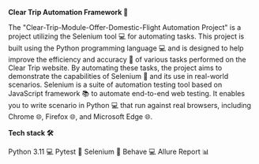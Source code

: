 
**Clear Trip Automation Framework 🚀**

The "Clear-Trip-Module-Offer-Domestic-Flight Automation Project" is a project utilizing the Selenium tool 💻 for automating tasks. This project is built using the Python programming language 💻 and is designed to help improve the efficiency and accuracy 🎯 of various tasks performed on the Clear Trip website. By automating these tasks, the project aims to demonstrate the capabilities of Selenium 💪 and its use in real-world scenarios. Selenium is a suite of automation testing tool based on JavaScript framework 📚 to automate end-to-end web testing. It enables you to write scenario in Python 💻 that run against real browsers, including Chrome 🌐, Firefox 🌐, and Microsoft Edge 🌐.

**Tech stack 🛠️**

Python 3.11 💻 Pytest 🔧 Selenium 🔧 Behave 💻 Allure Report 📊
